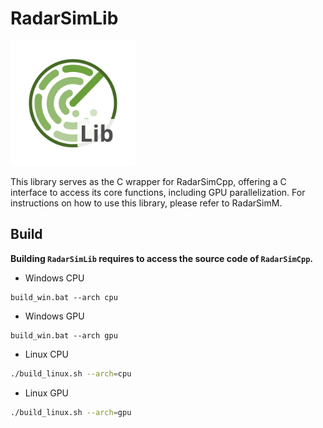 # RadarSimLib

<img src="./assets/radarsimlib.svg" alt="logo" width="200"/>

This library serves as the C wrapper for RadarSimCpp, offering a C interface to access its core functions, including GPU parallelization. For instructions on how to use this library, please refer to RadarSimM.

## Build

**Building `RadarSimLib` requires to access the source code of `RadarSimCpp`.**

- Windows CPU

```batch
build_win.bat --arch cpu
```

- Windows GPU

```batch
build_win.bat --arch gpu
```

- Linux CPU

```bash
./build_linux.sh --arch=cpu
```

- Linux GPU

```bash
./build_linux.sh --arch=gpu
```
